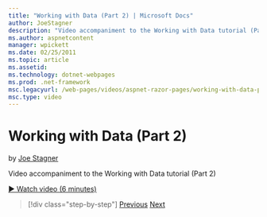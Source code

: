 ```yaml
---
title: "Working with Data (Part 2) | Microsoft Docs"
author: JoeStagner
description: "Video accompaniment to the Working with Data tutorial (Part 2)"
ms.author: aspnetcontent
manager: wpickett
ms.date: 02/25/2011
ms.topic: article
ms.assetid: 
ms.technology: dotnet-webpages
ms.prod: .net-framework
msc.legacyurl: /web-pages/videos/aspnet-razor-pages/working-with-data-part-2
msc.type: video
---
```

Working with Data (Part 2)
====================
by [Joe Stagner](https://github.com/JoeStagner)

Video accompaniment to the Working with Data tutorial (Part 2)

[&#9654; Watch video (6 minutes)](https://channel9.msdn.com/Blogs/ASP-NET-Site-Videos/working-with-data-part-2)

>[!div class="step-by-step"]
[Previous](working-with-data-part-1.md)
[Next](displaying-data-in-a-grid.md)
